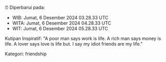 ⏰ Diperbarui pada:
- WIB: Jumat, 6 Desember 2024 03.28.33 UTC
- WITA: Jumat, 6 Desember 2024 04.28.33 UTC
- WIT: Jumat, 6 Desember 2024 05.28.33 UTC

Kutipan Inspiratif:
"A poor man says work is life. A rich man says money is life. A lover says love is life but. I say my idiot friends are my life."


Kategori: friendship

